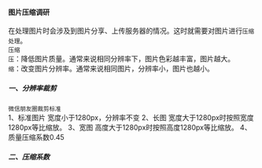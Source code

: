 #### 图片压缩调研  
在处理图片时会涉及到图片分享、上传服务器的情况。这时就需要对图片进行`压缩处理`。  
`压缩`  
`压`：降低图片质量。通常来说相同分辨率下，图片色彩越丰富，图片越大。  
`缩`：改变图片分辨率。通常来说相同图片，分辨率小，图片也越小。

##### 一、分辨率裁剪
`微信朋友圈裁剪标准`   
1、标准图片 宽度小于1280px，分辨率不变
2、长图 宽度大于1280px时按照宽度1280px等比缩放。
3、宽图 高度大于1280px时按照高度1280px等比缩放。
4、质量压缩系数0.45


##### 二、压缩系数


